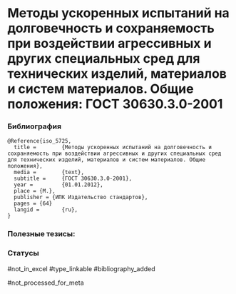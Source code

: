 # Методы ускоренных испытаний на долговечность и сохраняемость при воздействии агрессивных и других специальных сред для технических изделий, материалов и систем материалов. Общие положения: ГОСТ 30630.3.0-2001

### Библиография
```
@Reference{iso_5725,
  title =        {Методы ускоренных испытаний на долговечность и сохраняемость при воздействии агрессивных и других специальных сред для технических изделий, материалов и систем материалов. Общие положения},
  media =        {text},
  subtitle =     {ГОСТ 30630.3.0-2001},
  year =         {01.01.2012},
  place = {M.},
  publisher = {ИПК Издательство стандартов},
  pages = {64}
  langid =       {ru},
}
```

### Полезные тезисы:

### Статусы
#not_in_excel 
#type_linkable 
#bibliography_added

#not_processed_for_meta
